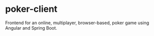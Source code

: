 # poker-client
Frontend for an online, multiplayer, browser-based, poker game using Angular and Spring Boot.
